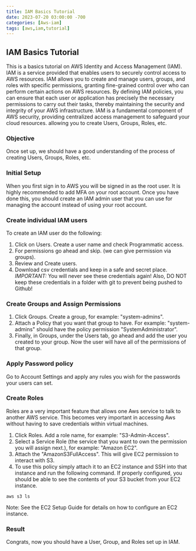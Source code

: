 ```yaml
---
title: IAM Basics Tutorial
date: 2023-07-20 03:00:00 -700
categories: [Aws-iam]
tags: [aws,iam,tutorial]
---
```

## IAM Basics Tutorial
This is a basics tutorial on AWS Identity and Access Management (IAM). IAM is a service provided that enables users to securely control access to AWS resources. IAM allows you to create and manage users, groups, and roles with specific permissions, granting fine-grained control over who can perform certain actions on AWS resources. By defining IAM policies, you can ensure that each user or application has precisely the necessary permissions to carry out their tasks, thereby maintaining the security and integrity of your AWS infrastructure. IAM is a fundamental component of AWS security, providing centralized access management to safeguard your cloud resources. allowing you to create Users, Groups, Roles, etc.

### Objective
Once set up, we should have a good understanding of the process of creating Users, Groups, Roles, etc.

### Initial Setup
When you first sign in to AWS you will be signed in as the root user. It is highly recommended to add MFA on your root account. Once you have done this, you should create an IAM admin user that you can use for managing the account instead of using your root account.

### Create individual IAM users
To create an IAM user do the following:
1. Click on Users. Create a user name and check Programmatic access.
2. For permissions go ahead and skip. (we can give permission via groups).
3. Review and Create users.
4. Download csv credentials and keep in a safe and secret place.
*IMPORTANT:* You will never see these credentials again! Also, DO NOT keep these credentials in a folder with git to prevent being pushed to Github!

### Create Groups and Assign Permissions
1. Click Groups. Create a group, for example: "system-admins". 
2. Attach a Policy that you want that group to have. For example: "system-admins" should have the policy permission "SystemAdministrator".
3. Finally, in Groups, under the Users tab, go ahead and add the user you created to your group. Now the user will have all of the permissions of that group.

### Apply Password policy
Go to Account Settings and apply any rules you wish for the passwords your users can set.

### Create Roles
Roles are a very important feature that allows one Aws service to talk to another AWS service. This becomes very important in accessing Aws without having to save credentials within virtual machines.

1. Click Roles. Add a role name, for example: "S3-Admin-Access".
2. Select a Service Role (the service that you want to own the permission you will assign next.), for example: "Amazon EC2".
3. Attach the "AmazonS3FullAccess". This will give EC2 permission to interact with S3.
4. To use this policy simply attach it to an EC2 instance and SSH into that instance and run the following command. If properly configured, you should be able to see the contents of your S3 bucket from your EC2 instance.
```
aws s3 ls
```
Note: See the EC2 Setup Guide for details on how to configure an EC2 instance.

### Result
Congrats, now you should have a User, Group, and Roles set up in IAM.


